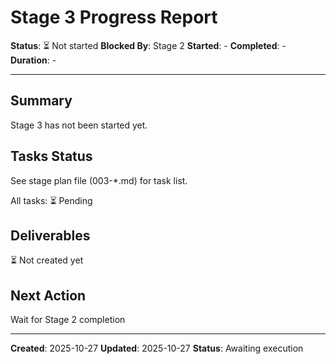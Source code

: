 # Stage 3 Progress Report

**Status**: ⏳ Not started
**Blocked By**: Stage 2
**Started**: -
**Completed**: -
**Duration**: -

---

## Summary

Stage 3 has not been started yet.

## Tasks Status

See stage plan file (003-*.md) for task list.

All tasks: ⏳ Pending

## Deliverables

⏳ Not created yet

## Next Action

Wait for Stage 2 completion

---

**Created**: 2025-10-27
**Updated**: 2025-10-27
**Status**: Awaiting execution
